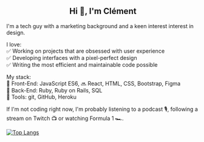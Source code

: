 <h2 align="center">Hi 👋, I'm Clément</h2>

I'm a tech guy with a marketing background and a keen interest interest in design.

I love:<br />
✅️ Working on projects that are obsessed with user experience<br />
✅️ Developing interfaces with a pixel-perfect design<br />
✅️ Writing the most efficient and maintainable code possible

My stack:<br />
🎨 Front-End: JavaScript ES6, 🔜 React, HTML, CSS, Bootstrap, Figma<br />
🔌 Back-End: Ruby, Ruby on Rails, SQL<br />
🔧 Tools: git, GitHub, Heroku

If I'm not coding right now, I'm probably listening to a podcast 🎙, following a stream on Twitch 📺 or watching Formula 1 🏎.

[![Top Langs](https://github-readme-stats.vercel.app/api/top-langs/?username=clementgateaud&layout=compact)](https://github.com/anuraghazra/github-readme-stats)
